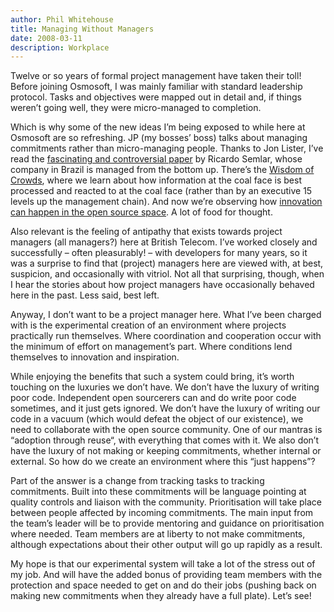 ```yaml
---
author: Phil Whitehouse
title: Managing Without Managers
date: 2008-03-11
description: Workplace
---
```

Twelve or so years of formal project management have taken their toll! Before joining Osmosoft, I was mainly familiar with standard leadership protocol. Tasks and objectives were mapped out in detail and, if things weren’t going well, they were micro-managed to completion.

Which is why some of the new ideas I’m being exposed to while here at Osmosoft are so refreshing. JP (my bosses’ boss) talks about managing commitments rather than micro-managing people. Thanks to Jon Lister, I’ve read the [fascinating and controversial paper](http://www.cantanchorus.com/doco/semler3.pdf) by Ricardo Semlar, whose company in Brazil is managed from the bottom up. There’s the [Wisdom of Crowds](http://philwhitehouse.blogspot.com/2008/01/wisdom-of-crowds.html), where we learn about how information at the coal face is best processed and reacted to at the coal face (rather than by an executive 15 levels up the management chain). And now we’re observing how [innovation can happen in the open source space](http://philwhitehouse.blogspot.com/2008/02/serendipity-of-open-source-innovation.html). A lot of food for thought.

Also relevant is the feeling of antipathy that exists towards project managers (all managers?) here at British Telecom. I’ve worked closely and successfully – often pleasurably! – with developers for many years, so it was a surprise to find that (project) managers here are viewed with, at best, suspicion, and occasionally with vitriol. Not all that surprising, though, when I hear the stories about how project managers have occasionally behaved here in the past. Less said, best left.

Anyway, I don’t want to be a project manager here. What I’ve been charged with is the experimental creation of an environment where projects practically run themselves. Where coordination and cooperation occur with the minimum of effort on management’s part. Where conditions lend themselves to innovation and inspiration.

While enjoying the benefits that such a system could bring, it’s worth touching on the luxuries we don’t have. We don’t have the luxury of writing poor code. Independent open sourcerers can and do write poor code sometimes, and it just gets ignored. We don’t have the luxury of writing our code in a vacuum (which would defeat the object of our existence), we need to collaborate with the open source community. One of our mantras is “adoption through reuse“, with everything that comes with it. We also don’t have the luxury of not making or keeping commitments, whether internal or external. So how do we create an environment where this “just happens”?

Part of the answer is a change from tracking tasks to tracking commitments. Built into these commitments will be language pointing at quality controls and liaison with the community. Prioritisation will take place between people affected by incoming commitments. The main input from the team’s leader will be to provide mentoring and guidance on prioritisation where needed. Team members are at liberty to not make commitments, although expectations about their other output will go up rapidly as a result.

My hope is that our experimental system will take a lot of the stress out of my job. And will have the added bonus of providing team members with the protection and space needed to get on and do their jobs (pushing back on making new commitments when they already have a full plate). Let’s see!
